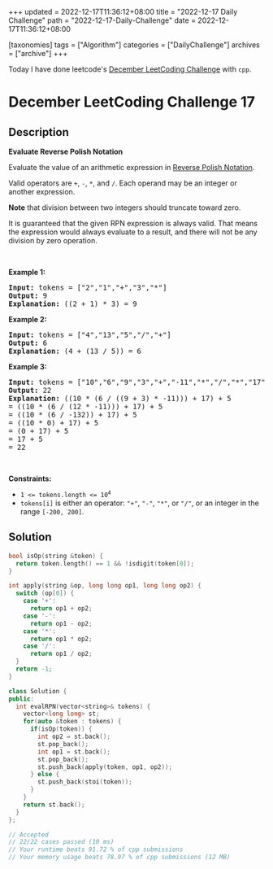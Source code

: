 +++
updated = 2022-12-17T11:36:12+08:00
title = "2022-12-17 Daily Challenge"
path = "2022-12-17-Daily-Challenge"
date = 2022-12-17T11:36:12+08:00

[taxonomies]
tags = ["Algorithm"]
categories = ["DailyChallenge"]
archives = ["archive"]
+++

Today I have done leetcode's [December LeetCoding Challenge](https://leetcode.com/problems/evaluate-reverse-polish-notation/) with `cpp`.

<!-- more -->

# December LeetCoding Challenge 17

## Description

**Evaluate Reverse Polish Notation**

<p>Evaluate the value of an arithmetic expression in <a href="http://en.wikipedia.org/wiki/Reverse_Polish_notation" target="_blank">Reverse Polish Notation</a>.</p>

<p>Valid operators are <code>+</code>, <code>-</code>, <code>*</code>, and <code>/</code>. Each operand may be an integer or another expression.</p>

<p><strong>Note</strong> that division between two integers should truncate toward zero.</p>

<p>It is guaranteed that the given RPN expression is always valid. That means the expression would always evaluate to a result, and there will not be any division by zero operation.</p>

<p>&nbsp;</p>
<p><strong class="example">Example 1:</strong></p>

<pre>
<strong>Input:</strong> tokens = [&quot;2&quot;,&quot;1&quot;,&quot;+&quot;,&quot;3&quot;,&quot;*&quot;]
<strong>Output:</strong> 9
<strong>Explanation:</strong> ((2 + 1) * 3) = 9
</pre>

<p><strong class="example">Example 2:</strong></p>

<pre>
<strong>Input:</strong> tokens = [&quot;4&quot;,&quot;13&quot;,&quot;5&quot;,&quot;/&quot;,&quot;+&quot;]
<strong>Output:</strong> 6
<strong>Explanation:</strong> (4 + (13 / 5)) = 6
</pre>

<p><strong class="example">Example 3:</strong></p>

<pre>
<strong>Input:</strong> tokens = [&quot;10&quot;,&quot;6&quot;,&quot;9&quot;,&quot;3&quot;,&quot;+&quot;,&quot;-11&quot;,&quot;*&quot;,&quot;/&quot;,&quot;*&quot;,&quot;17&quot;,&quot;+&quot;,&quot;5&quot;,&quot;+&quot;]
<strong>Output:</strong> 22
<strong>Explanation:</strong> ((10 * (6 / ((9 + 3) * -11))) + 17) + 5
= ((10 * (6 / (12 * -11))) + 17) + 5
= ((10 * (6 / -132)) + 17) + 5
= ((10 * 0) + 17) + 5
= (0 + 17) + 5
= 17 + 5
= 22
</pre>

<p>&nbsp;</p>
<p><strong>Constraints:</strong></p>

<ul>
	<li><code>1 &lt;= tokens.length &lt;= 10<sup>4</sup></code></li>
	<li><code>tokens[i]</code> is either an operator: <code>&quot;+&quot;</code>, <code>&quot;-&quot;</code>, <code>&quot;*&quot;</code>, or <code>&quot;/&quot;</code>, or an integer in the range <code>[-200, 200]</code>.</li>
</ul>


## Solution

``` cpp
bool isOp(string &token) {
  return token.length() == 1 && !isdigit(token[0]);
}

int apply(string &op, long long op1, long long op2) {
  switch (op[0]) {
    case '+':
      return op1 + op2;
    case '-':
      return op1 - op2;
    case '*':
      return op1 * op2;
    case '/':
      return op1 / op2;
  }
  return -1;
}

class Solution {
public:
  int evalRPN(vector<string>& tokens) {
    vector<long long> st;
    for(auto &token : tokens) {
      if(isOp(token)) {
        int op2 = st.back();
        st.pop_back();
        int op1 = st.back();
        st.pop_back();
        st.push_back(apply(token, op1, op2));
      } else {
        st.push_back(stoi(token));
      }
    }
    return st.back();
  }
};

// Accepted
// 22/22 cases passed (10 ms)
// Your runtime beats 91.72 % of cpp submissions
// Your memory usage beats 78.97 % of cpp submissions (12 MB)
```
